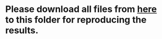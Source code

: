 # Please download all files from [here](https://mailmissouri-my.sharepoint.com/:f:/g/personal/hefe_umsystem_edu/EiYg0LIcIHBPjZpnsIf58Q8BAePGFEsXuN50XtVBNcKTVg?e=Je3FnV) to this folder for reproducing the results. 